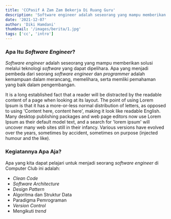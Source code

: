 ```yaml
---
title: 'CCPasif A Zam Zam Bekerja Di Ruang Guru'
description: 'Software engineer adalah seseorang yang mampu memberikan solusi melalui teknologi software yang dapat dipelihara.'
date: '2021-12-07'
author: 'Diki Hamdani'
thumbnail: '/images/berita/1.jpg'
tags: ['cc', 'intro']
---
```


### Apa Itu *Software Engineer*?
*Software engineer* adalah seseorang yang mampu memberikan solusi melalui teknologi *software* yang dapat dipelihara. Apa yang menjadi pembeda dari seorang *software engineer* dan *programmer* adalah kemampuan dalam merancang, memelihara, serta memliki pemahaman yang baik dalam pengembangan.

It is a long established fact that a reader will be distracted by the readable content of a page when looking at its layout. The point of using Lorem Ipsum is that it has a more-or-less normal distribution of letters, as opposed to using 'Content here, content here', making it look like readable English. Many desktop publishing packages and web page editors now use Lorem Ipsum as their default model text, and a search for 'lorem ipsum' will uncover many web sites still in their infancy. Various versions have evolved over the years, sometimes by accident, sometimes on purpose (injected humour and the like).



### Kegiatannya Apa Aja?
Apa yang kita dapat pelajari untuk menjadi seorang *software engineer* di Computer Club ini adalah:
- *Clean Code*
- *Software Architecture*
- *Design Pattern*
- Algoritma dan Struktur Data
- Paradigma Pemrograman
- *Version Control*
- Mengikuti *trend*